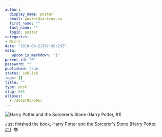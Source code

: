 ```yaml
---
author:
  display_name: poster
  email: poster@zastrow.co
  first_name: ""
  last_name: ""
  login: poster
categories:
- Micro
date: "2019-03-21T07:58:23Z"
meta:
  _wpcom_is_markdown: "1"
parent_id: "0"
password: ""
published: true
status: publish
tags: []
title: ""
type: post
slug: 605
aliases:
  - /2019/03/605/
---
```

<p><img src="https://i.gr-assets.com/images/S/compressed.photo.goodreads.com/books/1448247498l/27880360.jpg" alt="Harry Potter and the Sorcerer's Stone (Harry Potter, #1)" /></p>

<p>Just finished the book, <a href="https://www.goodreads.com/review/show/2087910374?utm_medium=api&amp;utm_source=rss">Harry Potter and the Sorcerer's Stone (Harry Potter, #1)</a>. 📚</p>
